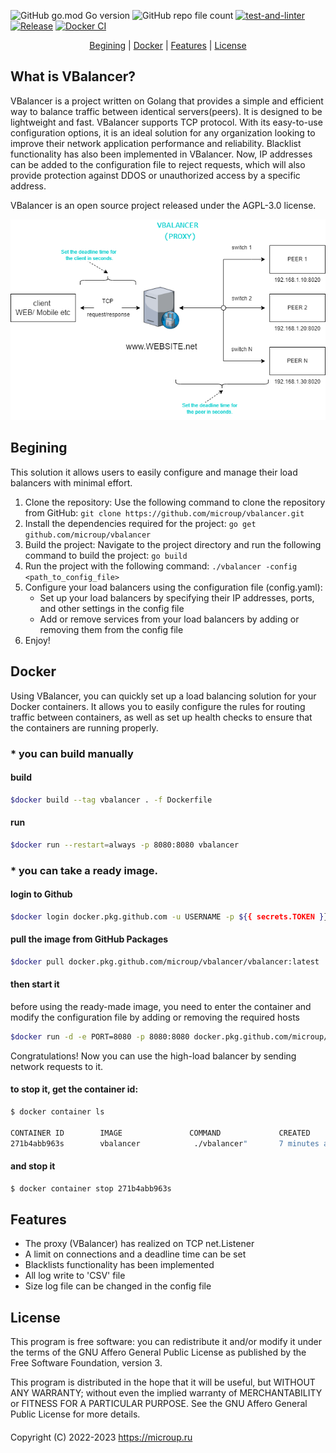 ![GitHub go.mod Go version](https://img.shields.io/github/go-mod/go-version/microup/vbalancer) ![GitHub repo file count](https://img.shields.io/github/directory-file-count/microup/vbalancer) [![test-and-linter](https://github.com/microup/vbalancer/actions/workflows/main.yml/badge.svg)](https://github.com/microup/vbalancer/actions/workflows/main.yml) 
[![Release](https://github.com/microup/vbalancer/actions/workflows/release.yml/badge.svg)](https://github.com/microup/vbalancer/actions/workflows/release.yml) [![Docker CI](https://github.com/microup/vbalancer/actions/workflows/docker-ci.yml/badge.svg)](https://github.com/microup/vbalancer/actions/workflows/docker-ci.yml)

<p align="center">
	<a href="#begining">Begining</a> | <a href="#docker">Docker</a> | <a href="#features">Features</a> |  <a href="#license">License</a>
</p>

## What is VBalancer?

VBalancer is a project written on Golang that provides a simple and efficient way to balance traffic between identical servers(peers). It is designed to be lightweight and fast. VBalancer supports TCP protocol. With its easy-to-use configuration options, it is an ideal solution for any organization looking to improve their network application performance and reliability. Blacklist functionality has also been implemented in VBalancer. Now, IP addresses can be added to the configuration file to reject requests, which will also provide protection against DDOS or unauthorized access by a specific address. 

VBalancer is an open source project released under the AGPL-3.0 license.

![Image description](https://raw.githubusercontent.com/microup/vbalancer/33860ed4ee5dcfce78f9cb760208346eac426739/assets/vbalancer.png)

## Begining

This solution it allows users to easily configure and manage their load balancers with minimal effort.

1. Clone the repository: Use the following command to clone the repository from GitHub: ```git clone https://github.com/microup/vbalancer.git```
2. Install the dependencies required for the project: ```go get github.com/microup/vbalancer```
3. Build the project: Navigate to the project directory and run the following command to build the project: ```go build```
4. Run the project with the following command: ```./vbalancer -config <path_to_config_file>```
5. Configure your load balancers using the configuration file (config.yaml):
    - Set up your load balancers by specifying their IP addresses, ports, and other settings in the config file
    - Add or remove services from your load balancers by adding or removing them from the config file
7. Enjoy!

## Docker

Using VBalancer, you can quickly set up a load balancing solution for your Docker containers. It allows you to easily configure the rules for routing traffic between containers, as well as set up health checks to ensure that the containers are running properly. 

### * you can build manually

#### build

```bash build
$docker build --tag vbalancer . -f Dockerfile
```

#### run

```bash
$docker run --restart=always -p 8080:8080 vbalancer
```
### * you can take a ready image.

#### login to Github 

```bash
$docker login docker.pkg.github.com -u USERNAME -p ${{ secrets.TOKEN }}
```

#### pull the image from GitHub Packages

```bash
$docker pull docker.pkg.github.com/microup/vbalancer/vbalancer:latest
```
#### then start it

before using the ready-made image, you need to enter the container and modify the configuration file by adding or removing the required hosts

```bash
$docker run -d -e PORT=8080 -p 8080:8080 docker.pkg.github.com/microup/vbalancer/vbalancer:latest
```
Congratulations! Now you can use the high-load balancer by sending network requests to it.

#### to stop it, get the container id:

```bash
$ docker container ls

CONTAINER ID        IMAGE               COMMAND             CREATED             STATUS              PORTS                    NAMES
271b4abb963s        vbalancer            ./vbalancer"       7 minutes ago       Up 7 minutes        0.0.0.0:8080->8080/tcp   beeraf_skills
```
#### and stop it

```bash
$ docker container stop 271b4abb963s
```

## Features

- The proxy (VBalancer) has realized on TCP net.Listener
- A limit on connections and a deadline time can be set
- Blacklists functionality has been implemented
- All log write to 'CSV' file
- Size log file can be changed in the config file

## License

This program is free software: you can redistribute it and/or modify it under
the terms of the GNU Affero General Public License as published by the Free
Software Foundation, version 3.

This program is distributed in the hope that it will be useful, but WITHOUT ANY WARRANTY;
without even the implied warranty of MERCHANTABILITY or FITNESS FOR A PARTICULAR PURPOSE.
See the GNU Affero General Public License for more details.

####

Copyright (C) 2022-2023 https://microup.ru
